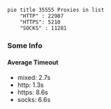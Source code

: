 
```mermaid
pie title 35555 Proxies in list
    "HTTP" : 22987
    "HTTPS": 5210
    "SOCKS" : 11281
```

### Some Info
#### Average Timeout

- mixed: 2.7s
- http: 1.3s
- https: 8.6s
- socks: 6.6s